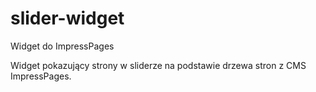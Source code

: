 # slider-widget
Widget do ImpressPages

Widget pokazujący strony w sliderze na podstawie drzewa stron z CMS ImpressPages.
